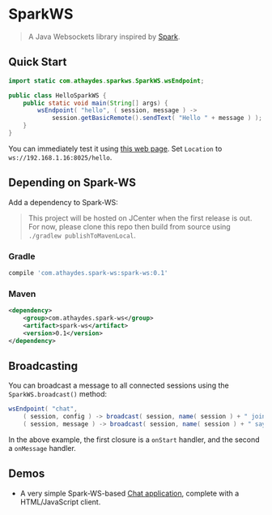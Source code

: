 # SparkWS

> A Java Websockets library inspired by [Spark](sparkjava.com).

## Quick Start

```java
import static com.athaydes.sparkws.SparkWS.wsEndpoint;

public class HelloSparkWS {
    public static void main(String[] args) {
        wsEndpoint( "hello", ( session, message ) ->
            session.getBasicRemote().sendText( "Hello " + message ) );
    }
}
```

You can immediately test it using [this web page](http://www.websocket.org/echo.html).
Set `Location` to `ws://192.168.1.16:8025/hello`.

## Depending on Spark-WS

Add a dependency to Spark-WS:

> This project will be hosted on JCenter when the first release is out.
  For now, please clone this repo then build from source using `./gradlew publishToMavenLocal`.

### Gradle

```groovy
compile 'com.athaydes.spark-ws:spark-ws:0.1'
```

### Maven

```xml
<dependency>
    <group>com.athaydes.spark-ws</group>
    <artifact>spark-ws</artifact>
    <version>0.1</version>
</dependency>
```

## Broadcasting

You can broadcast a message to all connected sessions using the `SparkWS.broadcast()` method:

```java
wsEndpoint( "chat",
    ( session, config ) -> broadcast( session, name( session ) + " joined this conversation" ),
    ( session, message ) -> broadcast( session, name( session ) + " says: " + message ) );
```

In the above example, the first closure is a `onStart` handler, and the second a `onMessage` handler.

## Demos

* A very simple Spark-WS-based [Chat application](src/demo/com/athaydes/sparkws/demo), complete with
  a HTML/JavaScript client.